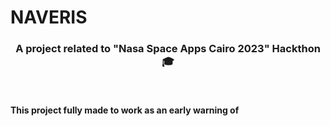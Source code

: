 # NAVERIS

<h3 align="center">A project related to "Nasa Space Apps Cairo 2023" Hackthon 🎓</h3>

&emsp;<h4>This project fully made to work as an early warning of</h4>

